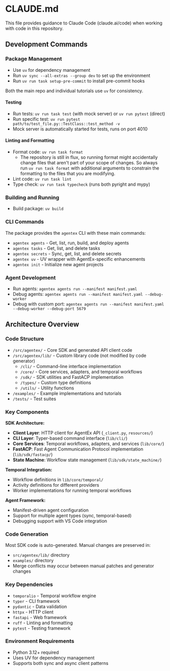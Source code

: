 # CLAUDE.md

This file provides guidance to Claude Code (claude.ai/code) when working with code in this repository.

## Development Commands

### Package Management
- Use `uv` for dependency management
- Run `uv sync --all-extras --group dev` to set up the environment
- Run `uv run task setup-pre-commit` to install pre-commit hooks

Both the main repo and individual tutorials use `uv` for consistency.

#### Testing
- Run tests: `uv run task test` (with mock server) or `uv run pytest` (direct)
- Run specific test: `uv run pytest path/to/test_file.py::TestClass::test_method -v`
- Mock server is automatically started for tests, runs on port 4010

#### Linting and Formatting
- Format code: `uv run task format`
  * The repository is still in flux, so running format might accidentally change files that aren't part of your scope of changes. So always run `uv run task format` with additional arguments to constrain the formatting to the files that you are modifying.
- Lint code: `uv run task lint`
- Type check: `uv run task typecheck` (runs both pyright and mypy)

### Building and Running
- Build package: `uv build`



### CLI Commands
The package provides the `agentex` CLI with these main commands:
- `agentex agents` - Get, list, run, build, and deploy agents
- `agentex tasks` - Get, list, and delete tasks  
- `agentex secrets` - Sync, get, list, and delete secrets
- `agentex uv` - UV wrapper with AgentEx-specific enhancements
- `agentex init` - Initialize new agent projects

### Agent Development
- Run agents: `agentex agents run --manifest manifest.yaml`
- Debug agents: `agentex agents run --manifest manifest.yaml --debug-worker`
- Debug with custom port: `agentex agents run --manifest manifest.yaml --debug-worker --debug-port 5679`

## Architecture Overview

### Code Structure
- `/src/agentex/` - Core SDK and generated API client code
- `/src/agentex/lib/` - Custom library code (not modified by code generator)
  - `/cli/` - Command-line interface implementation
  - `/core/` - Core services, adapters, and temporal workflows
  - `/sdk/` - SDK utilities and FastACP implementation
  - `/types/` - Custom type definitions
  - `/utils/` - Utility functions
- `/examples/` - Example implementations and tutorials
- `/tests/` - Test suites

### Key Components

**SDK Architecture:**
- **Client Layer**: HTTP client for AgentEx API (`_client.py`, `resources/`)
- **CLI Layer**: Typer-based command interface (`lib/cli/`)
- **Core Services**: Temporal workflows, adapters, and services (`lib/core/`)
- **FastACP**: Fast Agent Communication Protocol implementation (`lib/sdk/fastacp/`)
- **State Machine**: Workflow state management (`lib/sdk/state_machine/`)

**Temporal Integration:**
- Workflow definitions in `lib/core/temporal/`
- Activity definitions for different providers
- Worker implementations for running temporal workflows

**Agent Framework:**
- Manifest-driven agent configuration
- Support for multiple agent types (sync, temporal-based)
- Debugging support with VS Code integration

### Code Generation
Most SDK code is auto-generated. Manual changes are preserved in:
- `src/agentex/lib/` directory
- `examples/` directory
- Merge conflicts may occur between manual patches and generator changes

### Key Dependencies
- `temporalio` - Temporal workflow engine
- `typer` - CLI framework  
- `pydantic` - Data validation
- `httpx` - HTTP client
- `fastapi` - Web framework
- `ruff` - Linting and formatting
- `pytest` - Testing framework

### Environment Requirements
- Python 3.12+ required
- Uses UV for dependency management
- Supports both sync and async client patterns
